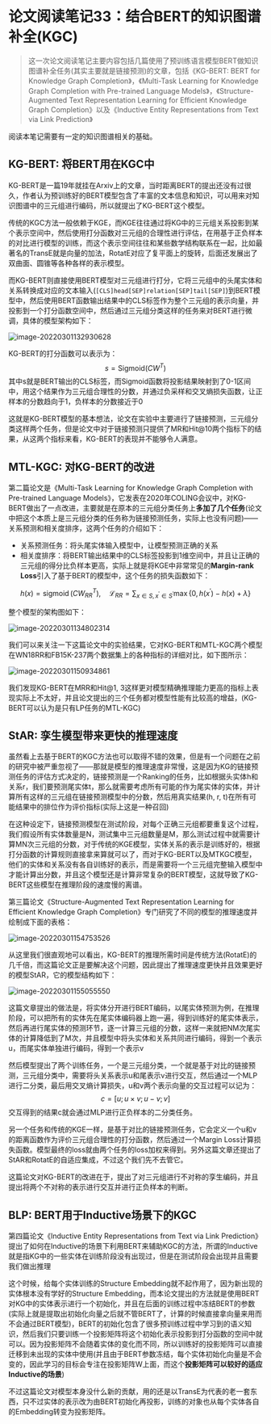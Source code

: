 # 论文阅读笔记33：结合BERT的知识图谱补全(KGC)

> 这一次论文阅读笔记主要内容包括几篇使用了预训练语言模型BERT做知识图谱补全任务(其实主要就是链接预测)的文章，包括《KG-BERT: BERT for Knowledge Graph Completion》，《Multi-Task Learning for Knowledge Graph Completion with Pre-trained Language Models》，《Structure-Augmented Text Representation Learning for Efficient Knowledge Graph Completion》以及《Inductive Entity Representations from Text via Link Prediction》

阅读本笔记需要有一定的知识图谱相关的基础。

## KG-BERT: 将BERT用在KGC中

KG-BERT是一篇19年就挂在Arxiv上的文章，当时距离BERT的提出还没有过很久，作者认为预训练好的BERT模型包含了丰富的文本信息和知识，可以用来对知识图谱中的三元组进行编码，所以就提出了KG-BERT这个模型。

传统的KGC方法一般依赖于KGE，而KGE往往通过将KG中的三元组关系投影到某个表示空间中，然后使用打分函数对三元组的合理性进行评估，在用基于正负样本的对比进行模型的训练，而这个表示空间往往和某些数学结构联系在一起，比如最著名的TransE就是向量的加法，RotatE对应了复平面上的旋转，后面还发展出了双曲面、圆锥等各种各样的表示模型。

而KG-BERT则直接使用BERT模型对三元组进行打分，它将三元组中的头尾实体和关系转换成对应的文本输入(`[CLS]head[SEP]relation[SEP]tail[SEP]`)到BERT模型中，然后使用BERT函数输出结果中的CLS标签作为整个三元组的表示向量，并投影到一个打分函数空间中，然后通过三元组分类这样的任务来对BERT进行微调，具体的模型架构如下：

![image-20220301132930628](static/image-20220301132930628.png)

KG-BERT的打分函数可以表示为：
$$
s=\mathrm{Sigmoid}(CW^T)
$$
其中s就是BERT输出的CLS标签，而Sigmoid函数将投影结果映射到了0-1区间中，用这个结果作为三元组合理性的分数，并通过负采样和交叉熵损失函数，让正样本的分数趋向于1，负样本的分数接近于0

这就是KG-BERT模型的基本想法，论文在实验中主要进行了链接预测，三元组分类这样两个任务，但是论文中对于链接预测只提供了MR和Hit@10两个指标下的结果，从这两个指标来看，KG-BERT的表现并不能够令人满意。

## MTL-KGC: 对KG-BERT的改进

第二篇论文是《Multi-Task Learning for Knowledge Graph Completion with Pre-trained Language Models》，它发表在2020年COLING会议中，对KG-BERT做出了一点改进，主要就是在原本的三元组分类任务上**多加了几个任务**(论文中把这个本质上是三元组分类的任务称为链接预测任务，实际上也没有问题)——关系预测和相关度排序，这两个任务的介绍如下：

- 关系预测任务：将头尾实体输入模型中，让模型预测正确的关系
- 相关度排序：将BERT输出结果中的CLS标签投影到1维空间中，并且让正确的三元组的得分比负样本更高，实际上就是将KGE中非常常见的**Margin-rank Loss**引入了基于BERT的模型中，这个任务的损失函数如下：

$$
h(x)=\operatorname{sigmoid}\left(C W_{R R}^{T}\right), \quad \mathcal{L}_{R R}=\sum_{x \in S, x^{\prime} \in S^{\prime}} \max \left\{0, h\left(x^{\prime}\right)-h(x)+\lambda\right\}
$$

整个模型的架构图如下：

![image-20220301134802314](static/image-20220301134802314.png)

我们可以来关注一下这篇论文中的实验结果，它对KG-BERT和MTL-KGC两个模型在WN18RR和FB15K-237两个数据集上的各种指标的详细对比，如下图所示：

![image-20220301150934861](static/image-20220301150934861.png)

我们发现KG-BERT在MRR和Hit@1, 3这样更对模型精确推理能力更高的指标上表现实际上不太好，并且论文提出的三个任务都对模型性能有比较高的增益，(KG-BERT可以认为是只有LP任务的MTL-KGC)

## StAR: 孪生模型带来更快的推理速度

虽然看上去基于BERT的KGC方法也可以取得不错的效果，但是有一个问题在之前的研究中被严重忽视了——那就是模型的推理速度非常慢，这是因为KG的链接预测任务的评估方式决定的，链接预测是一个Ranking的任务，比如根据头实体h和关系r，我们要预测尾实体t，那么就需要考虑所有可能的作为尾实体的实体，并计算所有这样的三元组在链接预测模型中的分数，然后用真实结果(h, r, t)在所有可能结果中的排位作为评价指标(实际上这是一种召回)

在这种设定下，链接预测模型在测试阶段，对每个正确三元组都要重复这个过程，我们假设所有实体数量是N，测试集中三元组数量是M，那么测试过程中就需要计算MN次三元组的分数，对于传统的KGE模型，实体关系的表示是训练好的，根据打分函数的计算规则直接拿来算就可以了，而对于KG-BERT以及MTKGC模型，他们的实体和关系没有各自训练好的表示，而是需要将一个三元组完整输入模型中才能计算出分数，并且这个模型还是计算非常复杂的BERT模型，这就导致了KG-BERT这些模型在推理阶段的速度慢的离谱。

第三篇论文《Structure-Augmented Text Representation Learning for Efficient Knowledge Graph Completion》专门研究了不同的模型的推理速度并绘制成下面的表格：

![image-20220301154753526](static/image-20220301154753526.png)

从这里我们很直观地可以看出，KG-BERT的推理所需时间是传统方法(RotatE)的几千倍，而这篇论文正是要解决这个问题，因此提出了推理速度更快并且效果更好的模型StAR，它的模型结构如下：

![image-20220301155055550](static/image-20220301155055550.png)

这篇文章提出的做法是，将实体分开进行BERT编码，以尾实体预测为例，在推理阶段，可以把所有的实体先在尾实体编码器上跑一遍，得到训练好的尾实体表示，然后再进行尾实体的预测环节，逐一计算三元组的分数，这样一来就把NM次尾实体的计算降低到了M次，并且模型中将头实体和关系共同进行编码，得到一个表示u，而尾实体单独进行编码，得到一个表示v

然后模型提出了两个训练任务，一个是三元组分类，一个就是基于对比的链接预测，三元组分类中，需要将头关系表示u和尾表示v进行交互，然后通过一个MLP进行二分类，最后用交叉熵计算损失，u和v两个表示向量的交互过程可以记为：
$$
c=[u ; u \times v ; u-v ; v]
$$
交互得到的结果c就会通过MLP进行正负样本的二分类任务。

另一个任务和传统的KGE一样，是基于对比的链接预测任务，它会定义一个u和v的距离函数作为评价三元组合理性的打分函数，然后通过一个Margin Loss计算损失函数。模型最终的loss就由两个任务的loss加权来得到。另外这篇文章还提出了StAR和RotatE的自适应集成，不过这个我们先不去管它。

这篇论文对KG-BERT的改进在于，提出了对三元组进行不对称的孪生编码，并且提出将两个不对称的表示进行交互并进行正负样本的判断。

## BLP: BERT用于Inductive场景下的KGC

第四篇论文《Inductive Entity Representations from Text via Link Prediction》提出了如何在Inductive的场景下利用BERT来辅助KGC的方法，所谓的Inductive就是指KG中的一些实体在训练阶段没有出现过，但是在测试阶段会出现并且需要我们做出推理

这个时候，给每个实体训练的Structure Embedding就不起作用了，因为新出现的实体根本没有学好的Structure Embedding，而本论文提出的方法就是使用BERT对KG中的实体表示进行一个初始化，并且在后面的训练过程中冻结BERT的参数(实际上就是提取出初始化向量之后就不管BERT了，计算的时候直接拿向量来用而不会通过BERT模型)，BERT的初始化包含了很多预训练过程中学习到的语义知识，然后我们只要训练一个投影矩阵将这个初始化表示投影到打分函数的空间中就可以。因为投影矩阵不会随着实体的变化而不同，所以训练好的投影矩阵可以直接迁移到未出现的实体中使用(并且由于BERT参数冻结，每个实体初始化向量是不会变的，因此学习的目标会专注在投影矩阵W上面，而这个**投影矩阵可以较好的适应Inductive的场景**)

不过这篇论文对模型本身没什么新的贡献，用的还是以TransE为代表的老一套东西，只不过实体的表示改为由BERT初始化再投影，训练的对象也从每个实体各自的Embedding转变为投影矩阵。





